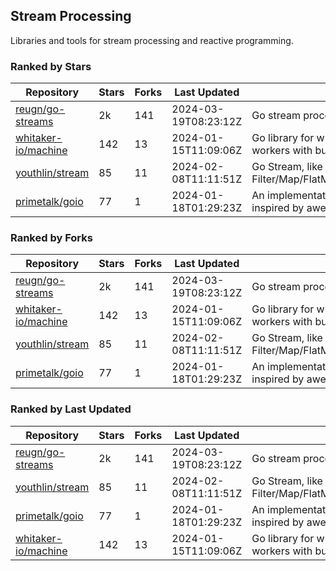 ## Stream Processing

Libraries and tools for stream processing and reactive programming.

### Ranked by Stars

| Repository | Stars | Forks | Last Updated | Description | 
|------------|-------|-------|--------------|-------------|
| [reugn/go-streams](https://github.com/reugn/go-streams) | 2k | 141 | 2024-03-19T08:23:12Z |  Go stream processing library. |
| [whitaker-io/machine](https://github.com/whitaker-io/machine) | 142 | 13 | 2024-01-15T11:09:06Z |  Go library for writing and generating stream workers with built in metrics and traceability. |
| [youthlin/stream](https://github.com/youthlin/stream) | 85 | 11 | 2024-02-08T11:11:51Z |  Go Stream, like Java 8 Stream: Filter/Map/FlatMap/Peek/Sorted/ForEach/Reduce... |
| [primetalk/goio](https://github.com/primetalk/goio) | 77 | 1 | 2024-01-18T01:29:23Z |  An implementation of IO, Stream, Fiber for Golang, inspired by awesome Scala libraries cats and fs2. |

### Ranked by Forks

| Repository | Stars | Forks | Last Updated | Description | 
|------------|-------|-------|--------------|-------------|
| [reugn/go-streams](https://github.com/reugn/go-streams) | 2k | 141 | 2024-03-19T08:23:12Z |  Go stream processing library. |
| [whitaker-io/machine](https://github.com/whitaker-io/machine) | 142 | 13 | 2024-01-15T11:09:06Z |  Go library for writing and generating stream workers with built in metrics and traceability. |
| [youthlin/stream](https://github.com/youthlin/stream) | 85 | 11 | 2024-02-08T11:11:51Z |  Go Stream, like Java 8 Stream: Filter/Map/FlatMap/Peek/Sorted/ForEach/Reduce... |
| [primetalk/goio](https://github.com/primetalk/goio) | 77 | 1 | 2024-01-18T01:29:23Z |  An implementation of IO, Stream, Fiber for Golang, inspired by awesome Scala libraries cats and fs2. |

### Ranked by Last Updated

| Repository | Stars | Forks | Last Updated | Description | 
|------------|-------|-------|--------------|-------------|
| [reugn/go-streams](https://github.com/reugn/go-streams) | 2k | 141 | 2024-03-19T08:23:12Z |  Go stream processing library. |
| [youthlin/stream](https://github.com/youthlin/stream) | 85 | 11 | 2024-02-08T11:11:51Z |  Go Stream, like Java 8 Stream: Filter/Map/FlatMap/Peek/Sorted/ForEach/Reduce... |
| [primetalk/goio](https://github.com/primetalk/goio) | 77 | 1 | 2024-01-18T01:29:23Z |  An implementation of IO, Stream, Fiber for Golang, inspired by awesome Scala libraries cats and fs2. |
| [whitaker-io/machine](https://github.com/whitaker-io/machine) | 142 | 13 | 2024-01-15T11:09:06Z |  Go library for writing and generating stream workers with built in metrics and traceability. |

